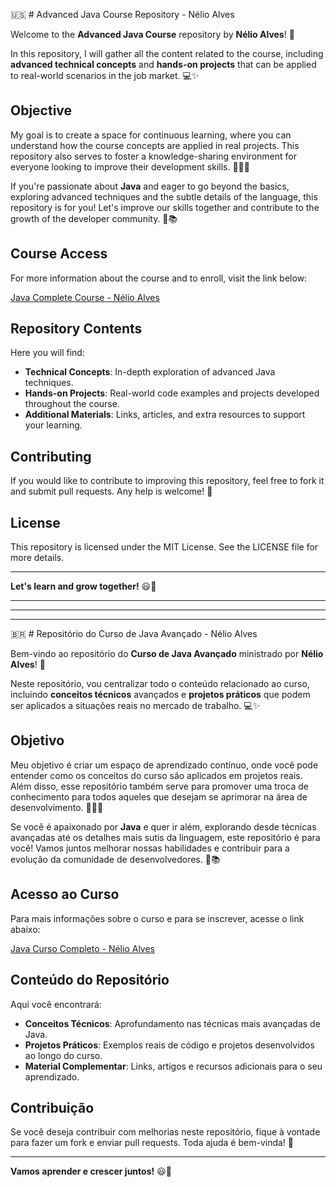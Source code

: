 🇺🇸 # Advanced Java Course Repository - Nélio Alves

Welcome to the **Advanced Java Course** repository by **Nélio Alves**! 🎉

In this repository, I will gather all the content related to the course, including **advanced technical concepts** and **hands-on projects** that can be applied to real-world scenarios in the job market. 💻✨

## Objective

My goal is to create a space for continuous learning, where you can understand how the course concepts are applied in real projects. This repository also serves to foster a knowledge-sharing environment for everyone looking to improve their development skills. 🚀👨‍💻

If you're passionate about **Java** and eager to go beyond the basics, exploring advanced techniques and the subtle details of the language, this repository is for you! Let's improve our skills together and contribute to the growth of the developer community. 🤝📚

## Course Access

For more information about the course and to enroll, visit the link below:

[Java Complete Course - Nélio Alves](https://www.udemy.com/course/java-curso-completo/?couponCode=KEEPLEARNINGBR)

## Repository Contents

Here you will find:

- **Technical Concepts**: In-depth exploration of advanced Java techniques.
- **Hands-on Projects**: Real-world code examples and projects developed throughout the course.
- **Additional Materials**: Links, articles, and extra resources to support your learning.

## Contributing

If you would like to contribute to improving this repository, feel free to fork it and submit pull requests. Any help is welcome! 🌟

## License

This repository is licensed under the MIT License. See the LICENSE file for more details.

---

**Let's learn and grow together!** 😃🚀

---
---
---

🇧🇷 # Repositório do Curso de Java Avançado - Nélio Alves

Bem-vindo ao repositório do **Curso de Java Avançado** ministrado por **Nélio Alves**! 🎉

Neste repositório, vou centralizar todo o conteúdo relacionado ao curso, incluindo **conceitos técnicos** avançados e **projetos práticos** que podem ser aplicados a situações reais no mercado de trabalho. 💻✨

## Objetivo

Meu objetivo é criar um espaço de aprendizado contínuo, onde você pode entender como os conceitos do curso são aplicados em projetos reais. Além disso, esse repositório também serve para promover uma troca de conhecimento para todos aqueles que desejam se aprimorar na área de desenvolvimento. 🚀👨‍💻

Se você é apaixonado por **Java** e quer ir além, explorando desde técnicas avançadas até os detalhes mais sutis da linguagem, este repositório é para você! Vamos juntos melhorar nossas habilidades e contribuir para a evolução da comunidade de desenvolvedores. 🤝📚

## Acesso ao Curso

Para mais informações sobre o curso e para se inscrever, acesse o link abaixo:

[Java Curso Completo - Nélio Alves](https://www.udemy.com/course/java-curso-completo/?couponCode=KEEPLEARNINGBR)

## Conteúdo do Repositório

Aqui você encontrará:

- **Conceitos Técnicos**: Aprofundamento nas técnicas mais avançadas de Java.
- **Projetos Práticos**: Exemplos reais de código e projetos desenvolvidos ao longo do curso.
- **Material Complementar**: Links, artigos e recursos adicionais para o seu aprendizado.

## Contribuição

Se você deseja contribuir com melhorias neste repositório, fique à vontade para fazer um fork e enviar pull requests. Toda ajuda é bem-vinda! 🌟

---

**Vamos aprender e crescer juntos!** 😃🚀
